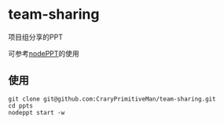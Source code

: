 # team-sharing
项目组分享的PPT

可参考[nodePPT](https://github.com/ksky521/nodePPT)的使用

## 使用
```
git clone git@github.com:CraryPrimitiveMan/team-sharing.git
cd ppts
nodeppt start -w
```
